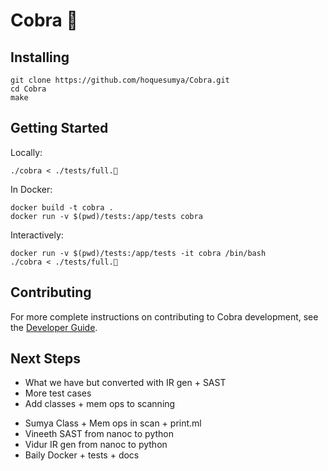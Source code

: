 # Cobra 🐍

## Installing

```
git clone https://github.com/hoquesumya/Cobra.git
cd Cobra
make
```

## Getting Started

Locally:

```
./cobra < ./tests/full.🐍
```

In Docker:

```
docker build -t cobra .
docker run -v $(pwd)/tests:/app/tests cobra
```

Interactively:

```
docker run -v $(pwd)/tests:/app/tests -it cobra /bin/bash
./cobra < ./tests/full.🐍
```

## Contributing

For more complete instructions on contributing to Cobra development, see the [Developer Guide](./CONTRIBUTING.md).

## Next Steps

* What we have but converted with IR gen + SAST
* More test cases
* Add classes + mem ops to scanning

- Sumya Class + Mem ops in scan + print.ml
- Vineeth SAST from nanoc to python
- Vidur IR gen from nanoc to python
- Baily Docker + tests + docs
